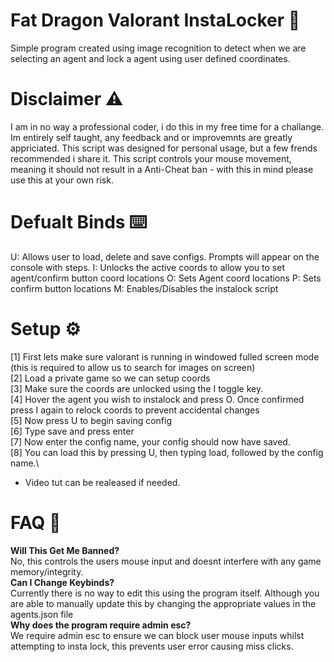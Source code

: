 # Fat Dragon Valorant InstaLocker 🐉
Simple program created using image recognition to detect when we are selecting an agent and lock a agent using user defined coordinates. 

# Disclaimer ⚠️
I am in no way a professional coder, i do this in my free time for a challange. Im entirely self taught, any feedback and or improvemnts are greatly appriciated. This script was designed for personal usage, but a few frends recommended i share it. This script controls your mouse movement, meaning it should not result in a Anti-Cheat ban - with this in mind please use this at your own risk. 

# Defualt Binds ⌨️ 
U: Allows user to load, delete and save configs. Prompts will appear on the console with steps.
I: Unlocks the active coords to allow you to set agent/confirm button coord locations 
O: Sets Agent coord locations
P: Sets confirm button locations
M: Enables/Disables the instalock script

# Setup ⚙️
[1] First lets make sure valorant is running in windowed fulled screen mode (this is required to allow us to search for images on screen)\
[2] Load a private game so we can setup coords\
[3] Make sure the coords are unlocked using the I toggle key.\
[4] Hover the agent you wish to instalock and press O. Once confirmed press I again to relock coords to prevent accidental changes\
[5] Now press U to begin saving config\
[6] Type save and press enter\
[7] Now enter the config name, your config should now have saved.\
[8] You can load this by pressing U, then typing load,  followed by the config name.\
- Video tut can be realeased if needed.

# FAQ 📙
**Will This Get Me Banned?**\
No, this controls the users mouse input and doesnt interfere with any game memory/integrity.\
**Can I Change Keybinds?**\
Currently there is no way to edit this using the program itself. Although you are able to manually update this by changing the appropriate values in the agents.json file\
**Why does the program require admin esc?**\
We require admin esc to ensure we can block user mouse inputs whilst attempting to insta lock, this prevents user error causing miss clicks.
